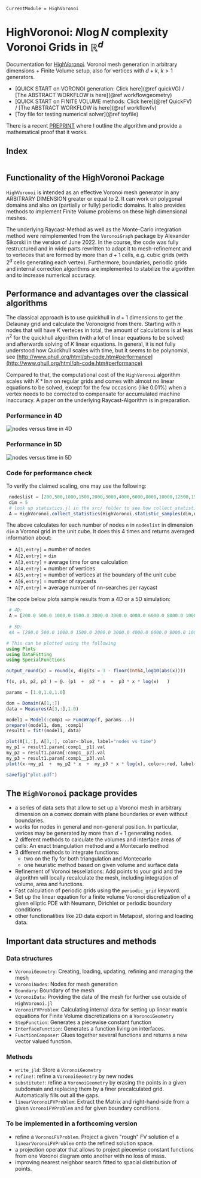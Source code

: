 ```@meta
CurrentModule = HighVoronoi
```

# HighVoronoi: $N\log N$ complexity Voronoi Grids in $\mathbb{R}^d$

Documentation for [HighVoronoi](https://github.com/martinheida/HighVoronoi.jl). Voronoi mesh generation in arbitrary dimensions + Finite Volume setup, also for vertices with $d+k$, $k>1$ generators.

- [QUICK START on VORONOI generation: Click here](@ref quickVG) / [The ABSTRACT WORKFLOW is here](@ref workflowgeometry) 
- [QUICK START on FINITE VOLUME methods: Click here](@ref QuickFV) / [The ABSTRACT WORKFLOW is here](@ref workflowfv)  
- [Toy file for testing numerical solver](@ref toyfile)

There is a recent [PREPRINT](http://www.wias-berlin.de/preprint/3041/wias_preprints_3041.pdf) where I outline the algorithm and provide a mathematical proof that it works. 

## Index
```@index
```

## Functionality of the HighVoronoi Package

`HighVoronoi` is intended as an effective Voronoi mesh generator in any ARBITRARY DIMENSION greater or equal to 2. It can work on polygonal domains and also on (partially or fully) periodic domains. It also provides methods to implement Finite Volume problems on these high dimensional meshes.

The underlying Raycast-Method as well as the Monte-Carlo integration method were reimplemented from the `VoronoiGraph` package by Alexander Sikorski in the version of June 2022. In the course, the code was fully restructured and in wide parts rewritten to adapt it to mesh-refinement and to verteces that are formed by more than $d+1$ cells, e.g. cubic grids (with $2^d$ cells generating each vertex). Furthermore, boundaries, periodic grids and internal correction algorithms are implemented to stabilize the algorithm and to increase numerical accuracy.

## Performance and advantages over the classical algorithms

The classical approach is to use quickhull in $d+1$ dimensions to get the Delaunay grid and calculate the Voronoigrid from there. Starting with $n$ nodes that will have $K$ verteces in total, the amount of calculations is at leas $n^2$ for the quickhull algorithm (with a lot of linear equations to be solved) and afterwards solving of $K$ linear equations. In general, it is not fully understood how Quickhull scales with time, but it seems to be polynomial, see [http://www.qhull.org/html/qh-code.htm#performance](http://www.qhull.org/html/qh-code.htm#performance)

Compared to that, the computational cost of the `HighVoronoi` algorithm scales with $K*\ln n$ on regular grids and comes with almost no linear equations to be solved, except for the few occasions (like 0.01%) when a vertex needs to be corrected to compensate for accumulated machine inaccuracy. A paper on the underlying Raycast-Algorithm is in preparation.

### Performance in 4D
![nodes versus time in 4D](./assets/images/4D-plot.png)

### Performance in 5D
![nodes versus time in 5D](./assets/images/5D-plot.png)

### Code for performance check
To verify the claimed scaling, one may use the following:
```julia
 nodeslist = [200,500,1000,1500,2000,3000,4000,6000,8000,10000,12500,15000,17500,20000,22500,25000,27500,30000]
 dim = 5
 # look up statistics.jl in the src/ folder to see how collect_statistics and statistic_samples work 
 A = HighVoronoi.collect_statistics(HighVoronoi.statistic_samples(dim,nodeslist,4),txt="results$(dim)D-30000-new.txt")
```

 The above calculates for each number of nodes `n` in `nodeslist` in dimension `dim` 
  a Voronoi grid in the unit cube. It does this 4 times and returns averaged information about:
- `A[1,entry]` = number of nodes
- `A[2,entry]` = `dim`
- `A[3,entry]` = average time for one calculation
- `A[4,entry]` = number of vertices
- `A[5,entry]` = number of vertices at the boundary of the unit cube
- `A[6,entry]` = number of raycasts
- `A[7,entry]` = average number of nn-searches per raycast
 
The code below plots sample results from a 4D or a 5D simulation:
 
```julia
 # 4D: 
 A = [200.0 500.0 1000.0 1500.0 2000.0 3000.0 4000.0 6000.0 8000.0 10000.0 12500.0 15000.0 17500.0 20000.0 22500.0 25000.0 27500.0 30000.0; 4.0 4.0 4.0 4.0 4.0 4.0 4.0 4.0 4.0 4.0 4.0 4.0 4.0 4.0 4.0 4.0 4.0 4.0; 0.050457975 0.131645475 0.295149075 0.47852225 0.6634493 1.166146925 1.5823699 2.430149 3.32245565 4.32058905 5.644007625 6.986462575 8.052074575 9.1541459 10.400109675 11.842956775 12.998982725 14.368660125; 4026.0 11125.5 23466.5 36429.5 49401.0 76030.0 103180.0 158009.5 213505.0 268840.75 339912.0 411174.0 482256.0 553107.5 625884.5 697474.5 769424.0 841395.0; 1633.75 3630.25 6507.25 9074.5 11473.75 15744.0 20051.75 27695.25 34437.25 41655.25 49458.0 56950.75 64301.75 71822.25 78083.25 85112.25 91864.0 98515.75; 4017.75 11104.25 23427.0 36371.25 49328.0 75921.5 103041.5 157807.75 213230.5 268510.5 339506.0 410691.0 481688.0 552451.5 625152.0 696653.25 768551.25 840449.0; 2.611411859871819 2.6134813247180135 2.605658001451317 2.6184486373165616 2.6229018001946156 2.6242599263713178 2.6269051789812843 2.621926046090892 2.626835748169235 2.627970786989708 2.628140592507938 2.6301477266363276 2.631068762352394 2.6324491833219748 2.6321470618345617 2.633201309259664 2.6337345752804384 2.6314196340289535]
 
 # 5D: 
 #A = [200.0 500.0 1000.0 1500.0 2000.0 3000.0 4000.0 6000.0 8000.0 10000.0 12500.0 15000.0 17500.0 20000.0 22500.0 25000.0 27500.0 30000.0; 5.0 5.0 5.0 5.0 5.0 5.0 5.0 5.0 5.0 5.0 5.0 5.0 5.0 5.0 5.0 5.0 5.0 5.0; 0.211763325 0.653174575 1.577807425 2.689303325 3.98041055 6.6097507 9.7188122 15.90510205 24.3054906 33.8117523 42.40471245 53.050212825 65.127449625 76.881652375 88.523779375 100.420322575 116.35595995 130.32798235; 15143.0 43881.0 98554.25 157179.25 215857.75 340909.25 468655.0 730134.0 1.0014475e6 1.2742545e6 1.6244175e6 1.97465225e6 2.324588e6 2.68794375e6 3.04505275e6 3.40743625e6 3.776617e6 4.1409315e6; 7809.75 19189.75 37197.0 53944.75 70912.5 101793.5 132341.75 190513.75 244890.5 299057.25 361937.25 425335.5 487805.25 545611.75 606317.75 664678.5 720208.75 776399.25; 15137.0 43869.75 98534.0 157151.0 215819.75 340856.5 468575.5 730022.75 1.00130575e6 1.27407825e6 1.6242075e6 1.97439425e6 2.32430825e6 2.68760575e6 3.0446865e6 3.40703625e6 3.77616375e6 4.140452e6; 2.5825130474995044 2.5891018298485857 2.593754440091745 2.598367175519087 2.6079552496933203 2.608840523798138 2.6137458104403666 2.6110275330460593 2.612983846342638 2.6159984679119983 2.6151359970939674 2.617593851886471 2.6170647761543675 2.616155661967906 2.6180548473545633 2.6180065592199084 2.6191039782106906 2.619351220591375]

# This can be plotted using the following
using Plots
using DataFitting
using SpecialFunctions

output_round(x) = round(x, digits = 3 - floor(Int64,log10(abs(x))))

f(x, p1, p2, p3 ) = @. (p1  +  p2 * x  +  p3 * x * log(x)   )

params = [1.0,1.0,1.0]

dom = Domain(A[1,:])
data = Measures(A[3,:],1.0)

model1 = Model(:comp1 => FuncWrap(f, params...))
prepare!(model1, dom, :comp1)
result1 = fit!(model1, data)

plot(A[1,:], A[3,:], color=:blue, label="nodes vs time")
my_p1 = result1.param[:comp1__p1].val
my_p2 = result1.param[:comp1__p2].val
my_p3 = result1.param[:comp1__p3].val
plot!(x->my_p1  +  my_p2 * x  +  my_p3 * x * log(x), color=:red, label="f(x)=$(output_round(my_p1))  +  $(output_round(my_p2)) * x  +  $(output_round(my_p3)) * x * log(x)")

savefig("plot.pdf")

```

## The `HighVoronoi` package provides 

- a series of data sets that allow to set up a Voronoi mesh in arbitrary dimension on a convex domain with plane boundaries or even without boundaries.
- works for nodes in general and non-general position. In particular, verices may be generated by more than $d+1$ generating nodes.
- 2 different methods to calculate the volumes and interface areas of cells: An exact triangulation method and a Montecarlo method
- 3 different methods to integrate functions:
    * two on the fly for both triangulation and Montecarlo
    * one heuristic method based on given volume and surface data
- Refinement of Voronoi tessellations: Add points to your grid and the algorithm will locally recalculate the mesh, including integration of volume, area and functions.
- Fast calculation of periodic grids using the `periodic_grid` keyword.
- Set up the linear equation for a finite volume Voronoi discretization of a given elliptic PDE with Neumann, Dirichlet or periodic boundary conditions
- other functionalities like 2D data export in Metapost, storing and loading data.

## Important data structures and methods

### Data structures
- `VoronoiGeometry`: Creating, loading, updating, refining and managing the mesh
- `VoronoiNodes`: Nodes for mesh generation
- `Boundary`: Boundary of the mesh
- `VoronoiData`: Providing the data of the mesh for further use outside of `HighVoronoi.jl`
- `VoronoiFVProblem`: Calculating internal data for setting up linear matrix equations for Finite Volume discretizations on a `VoronoiGeometry`
- `StepFunction`: Generates a piecewise constant function
- `InterfaceFunction`: Generates a function living on interfaces.
- `FunctionComposer`: Glues together several functions and returns a new vector valued function.
 
### Methods
- `write_jld`: Store a `VoronoiGeometry`
- `refine!`: refine a `VoronoiGeometry` by new nodes
- `substitute!`: refine a `VoronoiGeometry` by erasing the points in a given subdomain and replacing them by a finer precalculated grid. Automatically fills out all the gaps.
- `linearVoronoiFVProblem`: Extract the Matrix and right-hand-side from a given `VoronoiFVProblem` and for given boundary conditions.

### To be implemented in a forthcoming version
- refine a `VoronoiFVProblem`. Project a given "rough" FV solution of a `linearVoronoiFVProblem` onto the refined solution space. 
- a projection operator that allows to project piecewise constant functions from one Voronoi diagram onto another with no loss of mass.
- improving nearest neighbor search fitted to spacial distribution of points.
